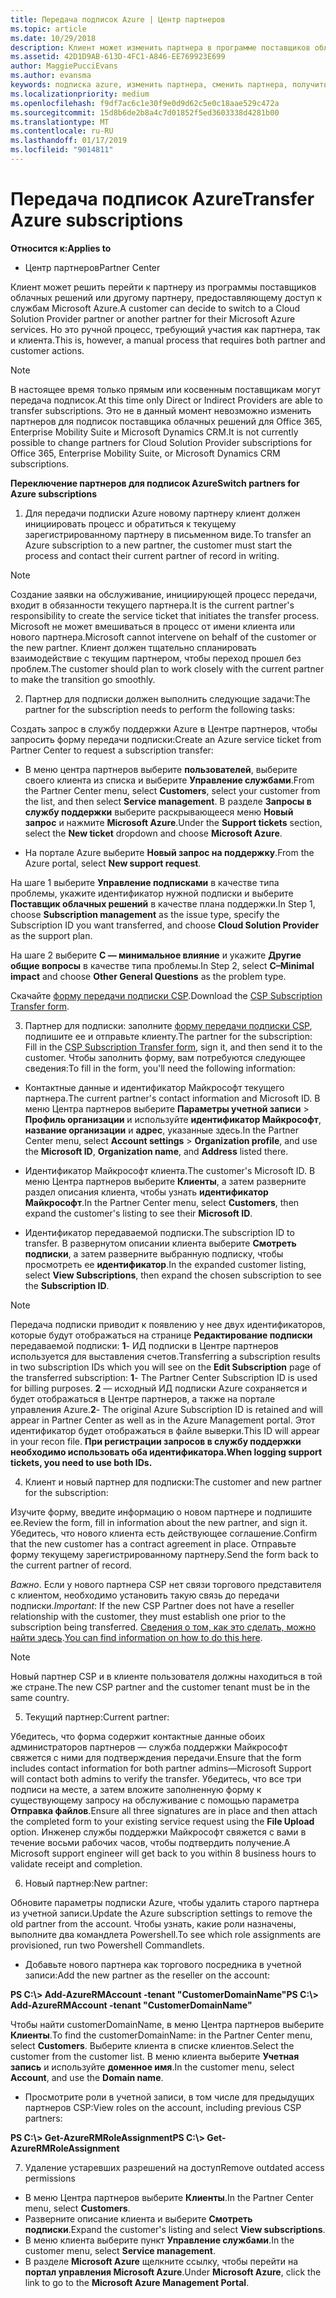 ```yaml
---
title: Передача подписок Azure | Центр партнеров
ms.topic: article
ms.date: 10/29/2018
description: Клиент может изменить партнера в программе поставщиков облачных решений, использующего службы Microsoft Azure. Однако это ручной процесс, требующий участия как партнера, так и клиента.
ms.assetid: 42D1D9AB-613D-4FC1-A846-EE769923E699
author: MaggiePucciEvans
ms.author: evansma
keywords: подписка azure, изменить партнера, сменить партнера, получить нового партнера, другой партнер
ms.localizationpriority: medium
ms.openlocfilehash: f9df7ac6c1e30f9e0d9d62c5e0c18aae529c472a
ms.sourcegitcommit: 15d8b6de2b8a4c7d01852f5ed3603338d4281b00
ms.translationtype: MT
ms.contentlocale: ru-RU
ms.lasthandoff: 01/17/2019
ms.locfileid: "9014811"
---
```

# <a name="transfer-azure-subscriptions"></a><span data-ttu-id="ce703-105">Передача подписок Azure</span><span class="sxs-lookup"><span data-stu-id="ce703-105">Transfer Azure subscriptions</span></span> 

**<span data-ttu-id="ce703-106">Относится к:</span><span class="sxs-lookup"><span data-stu-id="ce703-106">Applies to</span></span>**

-  <span data-ttu-id="ce703-107">Центр партнеров</span><span class="sxs-lookup"><span data-stu-id="ce703-107">Partner Center</span></span>

<span data-ttu-id="ce703-108">Клиент может решить перейти к партнеру из программы поставщиков облачных решений или другому партнеру, предоставляющему доступ к службам Microsoft Azure.</span><span class="sxs-lookup"><span data-stu-id="ce703-108">A customer can decide to switch to a Cloud Solution Provider partner or another partner for their Microsoft Azure services.</span></span> <span data-ttu-id="ce703-109">Но это ручной процесс, требующий участия как партнера, так и клиента.</span><span class="sxs-lookup"><span data-stu-id="ce703-109">This is, however, a manual process that requires both partner and customer actions.</span></span>

>[!Note]  
><span data-ttu-id="ce703-110">В настоящее время только прямым или косвенным поставщикам могут передача подписок.</span><span class="sxs-lookup"><span data-stu-id="ce703-110">At this time only Direct or Indirect Providers are able to transfer subscriptions.</span></span>
><span data-ttu-id="ce703-111">Это не в данный момент невозможно изменить партнеров для подписок поставщика облачных решений для Office 365, Enterprise Mobility Suite и Microsoft Dynamics CRM.</span><span class="sxs-lookup"><span data-stu-id="ce703-111">It is not currently possible to change partners for Cloud Solution Provider subscriptions for Office 365, Enterprise Mobility Suite, or Microsoft Dynamics CRM subscriptions.</span></span>



**<span data-ttu-id="ce703-112">Переключение партнеров для подписок Azure</span><span class="sxs-lookup"><span data-stu-id="ce703-112">Switch partners for Azure subscriptions</span></span>**

1. <span data-ttu-id="ce703-113">Для передачи подписки Azure новому партнеру клиент должен инициировать процесс и обратиться к текущему зарегистрированному партнеру в письменном виде.</span><span class="sxs-lookup"><span data-stu-id="ce703-113">To transfer an Azure subscription to a new partner, the customer must start the process and contact their current partner of record in writing.</span></span> 
>[!Note]
><span data-ttu-id="ce703-114">Создание заявки на обслуживание, инициирующей процесс передачи, входит в обязанности текущего партнера.</span><span class="sxs-lookup"><span data-stu-id="ce703-114">It is the current partner's responsibility to create the service ticket that initiates the transfer process.</span></span> <span data-ttu-id="ce703-115">Microsoft не может вмешиваться в процесс от имени клиента или нового партнера.</span><span class="sxs-lookup"><span data-stu-id="ce703-115">Microsoft cannot intervene on behalf of the customer or the new partner.</span></span> <span data-ttu-id="ce703-116">Клиент должен тщательно спланировать взаимодействие с текущим партнером, чтобы переход прошел без проблем.</span><span class="sxs-lookup"><span data-stu-id="ce703-116">The customer should plan to work closely with the current partner to make the transition go smoothly.</span></span>

2. <span data-ttu-id="ce703-117">Партнер для подписки должен выполнить следующие задачи:</span><span class="sxs-lookup"><span data-stu-id="ce703-117">The partner for the subscription needs to perform the following tasks:</span></span>

<span data-ttu-id="ce703-118">Создать запрос в службу поддержки Azure в Центре партнеров, чтобы запросить форму передачи подписки:</span><span class="sxs-lookup"><span data-stu-id="ce703-118">Create an Azure service ticket from Partner Center to request a subscription transfer:</span></span>
-   <span data-ttu-id="ce703-119">В меню центра партнеров выберите **пользователей**, выберите своего клиента из списка и выберите **Управление службами**.</span><span class="sxs-lookup"><span data-stu-id="ce703-119">From the Partner Center menu, select **Customers**, select your customer from the list, and then select **Service management**.</span></span> <span data-ttu-id="ce703-120">В разделе **Запросы в службу поддержки** выберите раскрывающееся меню **Новый запрос** и нажмите **Microsoft Azure**.</span><span class="sxs-lookup"><span data-stu-id="ce703-120">Under the **Support tickets** section, select the **New ticket** dropdown and choose **Microsoft Azure**.</span></span>

-   <span data-ttu-id="ce703-121">На портале Azure выберите **Новый запрос на поддержку**.</span><span class="sxs-lookup"><span data-stu-id="ce703-121">From the Azure portal, select **New support request**.</span></span>

<span data-ttu-id="ce703-122">На шаге 1 выберите **Управление подписками** в качестве типа проблемы, укажите идентификатор нужной подписки и выберите **Поставщик облачных решений** в качестве плана поддержки.</span><span class="sxs-lookup"><span data-stu-id="ce703-122">In Step 1, choose **Subscription management** as the issue type, specify the Subscription ID you want transferred, and choose **Cloud Solution Provider** as the support plan.</span></span>

<span data-ttu-id="ce703-123">На шаге 2 выберите **C — минимальное влияние** и укажите **Другие общие вопросы** в качестве типа проблемы.</span><span class="sxs-lookup"><span data-stu-id="ce703-123">In Step 2, select **C–Minimal impact** and choose **Other General Questions** as the problem type.</span></span>

<span data-ttu-id="ce703-124">Скачайте [форму передачи подписки CSP](https://assets.windowsphone.com/5222c408-e546-4e01-b72a-2ec7d4c43d57/CSP_Subscription_Transfer_Form_Azure_InvariantCulture_Default.zip).</span><span class="sxs-lookup"><span data-stu-id="ce703-124">Download the [CSP Subscription Transfer form](https://assets.windowsphone.com/5222c408-e546-4e01-b72a-2ec7d4c43d57/CSP_Subscription_Transfer_Form_Azure_InvariantCulture_Default.zip).</span></span>

3. <span data-ttu-id="ce703-125">Партнер для подписки: заполните [форму передачи подписки CSP](https://assets.windowsphone.com/5222c408-e546-4e01-b72a-2ec7d4c43d57/CSP_Subscription_Transfer_Form_Azure_InvariantCulture_Default.zip), подпишите ее и отправьте клиенту.</span><span class="sxs-lookup"><span data-stu-id="ce703-125">The partner for the subscription: Fill in the [CSP Subscription Transfer form](https://assets.windowsphone.com/5222c408-e546-4e01-b72a-2ec7d4c43d57/CSP_Subscription_Transfer_Form_Azure_InvariantCulture_Default.zip), sign it, and then send it to the customer.</span></span> <span data-ttu-id="ce703-126">Чтобы заполнить форму, вам потребуются следующее сведения:</span><span class="sxs-lookup"><span data-stu-id="ce703-126">To fill in the form, you'll need the following information:</span></span>

- <span data-ttu-id="ce703-127">Контактные данные и идентификатор Майкрософт текущего партнера.</span><span class="sxs-lookup"><span data-stu-id="ce703-127">The current partner's contact information and Microsoft ID.</span></span> <span data-ttu-id="ce703-128">В меню Центра партнеров выберите **Параметры учетной записи** &gt; **Профиль организации** и используйте **идентификатор Майкрософт**, **название организации** и **адрес**, указанные здесь.</span><span class="sxs-lookup"><span data-stu-id="ce703-128">In the Partner Center menu, select **Account settings** &gt; **Organization profile**, and use the **Microsoft ID**, **Organization name**, and **Address** listed there.</span></span>

- <span data-ttu-id="ce703-129">Идентификатор Майкрософт клиента.</span><span class="sxs-lookup"><span data-stu-id="ce703-129">The customer's Microsoft ID.</span></span> <span data-ttu-id="ce703-130">В меню Центра партнеров выберите **Клиенты**, а затем разверните раздел описания клиента, чтобы узнать **идентификатор Майкрософт**.</span><span class="sxs-lookup"><span data-stu-id="ce703-130">In the Partner Center menu, select **Customers**, then expand the customer's listing to see their **Microsoft ID**.</span></span>

- <span data-ttu-id="ce703-131">Идентификатор передаваемой подписки.</span><span class="sxs-lookup"><span data-stu-id="ce703-131">The subscription ID to transfer.</span></span> <span data-ttu-id="ce703-132">В развернутом описании клиента выберите **Смотреть подписки**, а затем разверните выбранную подписку, чтобы просмотреть ее **идентификатор**.</span><span class="sxs-lookup"><span data-stu-id="ce703-132">In the expanded customer listing, select **View Subscriptions**, then expand the chosen subscription to see the **Subscription ID**.</span></span>

>[!Note]
><span data-ttu-id="ce703-133">Передача подписки приводит к появлению у нее двух идентификаторов, которые будут отображаться на странице **Редактирование подписки** передаваемой подписки: **1**- ИД подписки в Центре партнеров используется для выставления счетов.</span><span class="sxs-lookup"><span data-stu-id="ce703-133">Transferring a subscription results in two subscription IDs which you will see on the **Edit Subscription** page of the transferred subscription: **1**- The Partner Center Subscription ID is used for billing purposes.</span></span> 
<span data-ttu-id="ce703-134">**2** — исходный ИД подписки Azure сохраняется и будет отображаться в Центре партнеров, а также на портале управления Azure.</span><span class="sxs-lookup"><span data-stu-id="ce703-134">**2**-  The original Azure Subscription ID is retained and will appear in Partner Center as well as in the Azure Management portal.</span></span> <span data-ttu-id="ce703-135">Этот идентификатор будет отображаться в файле выверки.</span><span class="sxs-lookup"><span data-stu-id="ce703-135">This ID will appear in your recon file.</span></span>  **<span data-ttu-id="ce703-136">При регистрации запросов в службу поддержки необходимо использовать оба идентификатора.</span><span class="sxs-lookup"><span data-stu-id="ce703-136">When logging support tickets, you need to use both IDs.</span></span>**

4. <span data-ttu-id="ce703-137">Клиент и новый партнер для подписки:</span><span class="sxs-lookup"><span data-stu-id="ce703-137">The customer and new partner for the subscription:</span></span>

<span data-ttu-id="ce703-138">Изучите форму, введите информацию о новом партнере и подпишите ее.</span><span class="sxs-lookup"><span data-stu-id="ce703-138">Review the form, fill in information about the new partner, and sign it.</span></span> <span data-ttu-id="ce703-139">Убедитесь, что нового клиента есть действующее соглашение.</span><span class="sxs-lookup"><span data-stu-id="ce703-139">Confirm that the new customer has a contract agreement in place.</span></span> <span data-ttu-id="ce703-140">Отправьте форму текущему зарегистрированному партнеру.</span><span class="sxs-lookup"><span data-stu-id="ce703-140">Send the form back to the current partner of record.</span></span>

<span data-ttu-id="ce703-141">*Важно*. Если у нового партнера CSP нет связи торгового представителя с клиентом, необходимо установить такую связь до передачи подписки.</span><span class="sxs-lookup"><span data-stu-id="ce703-141">*Important*: If the new CSP Partner does not have a reseller relationship with the customer, they must establish one prior to the subscription being transferred.</span></span> <span data-ttu-id="ce703-142">[Сведения о том, как это сделать, можно найти здесь](request-a-relationship-with-a-customer.md).</span><span class="sxs-lookup"><span data-stu-id="ce703-142">[You can find information on how to do this here](request-a-relationship-with-a-customer.md).</span></span>

>[!Note]
><span data-ttu-id="ce703-143">Новый партнер CSP и в клиенте пользователя должны находиться в той же стране.</span><span class="sxs-lookup"><span data-stu-id="ce703-143">The new CSP partner and the customer tenant must be in the same country.</span></span> 

5. <span data-ttu-id="ce703-144">Текущий партнер:</span><span class="sxs-lookup"><span data-stu-id="ce703-144">Current partner:</span></span>

<span data-ttu-id="ce703-145">Убедитесь, что форма содержит контактные данные обоих администраторов партнеров — служба поддержки Майкрософт свяжется с ними для подтверждения передачи.</span><span class="sxs-lookup"><span data-stu-id="ce703-145">Ensure that the form includes contact information for both partner admins—Microsoft Support will contact both admins to verify the transfer.</span></span> <span data-ttu-id="ce703-146">Убедитесь, что все три подписи на месте, а затем вложите заполненную форму к существующему запросу на обслуживание с помощью параметра **Отправка файлов**.</span><span class="sxs-lookup"><span data-stu-id="ce703-146">Ensure all three signatures are in place and then attach the completed form to your existing service request using the **File Upload** option.</span></span> <span data-ttu-id="ce703-147">Инженер службы поддержки Майкрософт свяжется с вами в течение восьми рабочих часов, чтобы подтвердить получение.</span><span class="sxs-lookup"><span data-stu-id="ce703-147">A Microsoft support engineer will get back to you within 8 business hours to validate receipt and completion.</span></span>

6. <span data-ttu-id="ce703-148">Новый партнер:</span><span class="sxs-lookup"><span data-stu-id="ce703-148">New partner:</span></span>

<span data-ttu-id="ce703-149">Обновите параметры подписки Azure, чтобы удалить старого партнера из учетной записи.</span><span class="sxs-lookup"><span data-stu-id="ce703-149">Update the Azure subscription settings to remove the old partner from the account.</span></span> <span data-ttu-id="ce703-150">Чтобы узнать, какие роли назначены, выполните два командлета Powershell.</span><span class="sxs-lookup"><span data-stu-id="ce703-150">To see which role assignments are provisioned, run two Powershell Commandlets.</span></span>

-   <span data-ttu-id="ce703-151">Добавьте нового партнера как торгового посредника в учетной записи:</span><span class="sxs-lookup"><span data-stu-id="ce703-151">Add the new partner as the reseller on the account:</span></span>

**<span data-ttu-id="ce703-152">PS C:\\&gt; Add-AzureRMAccount -tenant "CustomerDomainName"</span><span class="sxs-lookup"><span data-stu-id="ce703-152">PS C:\\&gt; Add-AzureRMAccount -tenant "CustomerDomainName"</span></span>**

<span data-ttu-id="ce703-153">Чтобы найти customerDomainName, в меню Центра партнеров выберите **Клиенты**.</span><span class="sxs-lookup"><span data-stu-id="ce703-153">To find the customerDomainName: in the Partner Center menu, select **Customers**.</span></span> <span data-ttu-id="ce703-154">Выберите клиента в списке клиентов.</span><span class="sxs-lookup"><span data-stu-id="ce703-154">Select the customer from the customer list.</span></span> <span data-ttu-id="ce703-155">В меню клиента выберите **Учетная запись** и используйте **доменное имя**.</span><span class="sxs-lookup"><span data-stu-id="ce703-155">In the customer menu, select **Account**, and use the **Domain name**.</span></span>

-   <span data-ttu-id="ce703-156">Просмотрите роли в учетной записи, в том числе для предыдущих партнеров CSP:</span><span class="sxs-lookup"><span data-stu-id="ce703-156">View roles on the account, including previous CSP partners:</span></span>

**<span data-ttu-id="ce703-157">PS C:\\&gt; Get-AzureRMRoleAssignment</span><span class="sxs-lookup"><span data-stu-id="ce703-157">PS C:\\&gt; Get-AzureRMRoleAssignment</span></span>**

7. <span data-ttu-id="ce703-158">Удаление устаревших разрешений на доступ</span><span class="sxs-lookup"><span data-stu-id="ce703-158">Remove outdated access permissions</span></span>

-  <span data-ttu-id="ce703-159">В меню Центра партнеров выберите **Клиенты**.</span><span class="sxs-lookup"><span data-stu-id="ce703-159">In the Partner Center menu, select **Customers**.</span></span> 
-  <span data-ttu-id="ce703-160">Разверните описание клиента и выберите **Смотреть подписки**.</span><span class="sxs-lookup"><span data-stu-id="ce703-160">Expand the customer's listing and select **View subscriptions**.</span></span> 
-  <span data-ttu-id="ce703-161">В меню клиента выберите пункт **Управление службами**.</span><span class="sxs-lookup"><span data-stu-id="ce703-161">In the customer menu, select **Service management**.</span></span> 
-  <span data-ttu-id="ce703-162">В разделе **Microsoft Azure** щелкните ссылку, чтобы перейти на **портал управления Microsoft Azure**.</span><span class="sxs-lookup"><span data-stu-id="ce703-162">Under **Microsoft Azure**, click the link to go to the **Microsoft Azure Management Portal**.</span></span>

 

 



